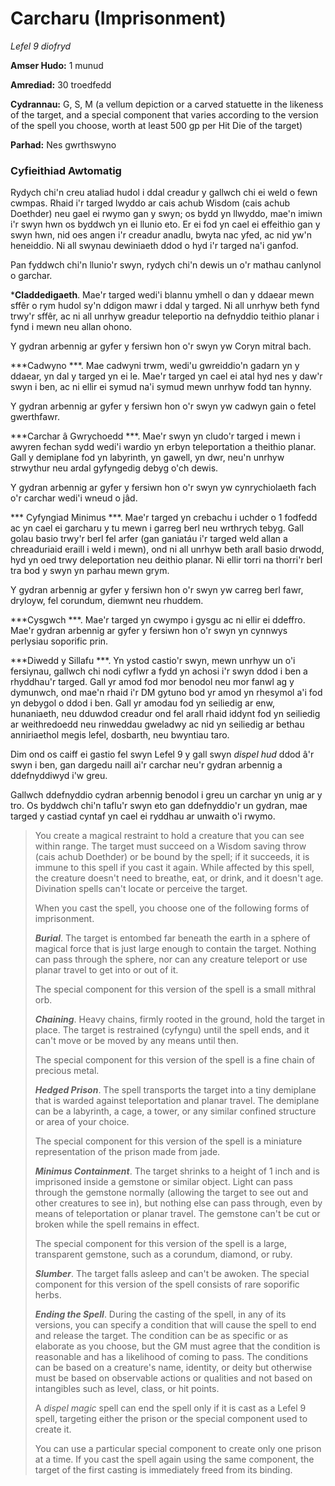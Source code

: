 # Carcharu (Imprisonment)

*Lefel 9 diofryd*

**Amser Hudo:** 1 munud

**Amrediad:** 30 troedfedd

**Cydrannau:** G, S, M (a vellum depiction or a carved statuette in the likeness of the target, and a special component that varies according to the version of the spell you choose, worth at least 500 gp per Hit Die of the target)

**Parhad:** Nes gwrthswyno

### Cyfieithiad Awtomatig

Rydych chi'n creu ataliad hudol i ddal creadur y gallwch chi ei weld o fewn cwmpas. Rhaid i'r targed lwyddo ar cais achub Wisdom (cais achub Doethder) neu gael ei rwymo gan y swyn; os bydd yn llwyddo, mae'n imiwn i'r swyn hwn os byddwch yn ei llunio eto. Er ei fod yn cael ei effeithio gan y swyn hwn, nid oes angen i'r creadur anadlu, bwyta nac yfed, ac nid yw'n heneiddio. Ni all swynau dewiniaeth ddod o hyd i'r targed na'i ganfod.

Pan fyddwch chi'n llunio'r swyn, rydych chi'n dewis un o'r mathau canlynol o garchar.

***Claddedigaeth**. Mae'r targed wedi'i blannu ymhell o dan y ddaear mewn sffêr o rym hudol sy'n ddigon mawr i ddal y targed. Ni all unrhyw beth fynd trwy'r sffêr, ac ni all unrhyw greadur teleportio na defnyddio teithio planar i fynd i mewn neu allan ohono.

Y gydran arbennig ar gyfer y fersiwn hon o'r swyn yw Coryn mitral bach.

***Cadwyno ***. Mae cadwyni trwm, wedi'u gwreiddio'n gadarn yn y ddaear, yn dal y targed yn ei le. Mae'r targed yn cael ei atal hyd nes y daw'r swyn i ben, ac ni ellir ei symud na'i symud mewn unrhyw fodd tan hynny.

Y gydran arbennig ar gyfer y fersiwn hon o'r swyn yw cadwyn gain o fetel gwerthfawr.

***Carchar â Gwrychoedd ***. Mae'r swyn yn cludo'r targed i mewn i awyren fechan sydd wedi'i wardio yn erbyn teleportation a theithio planar. Gall y demiplane fod yn labyrinth, yn gawell, yn dwr, neu'n unrhyw strwythur neu ardal gyfyngedig debyg o'ch dewis.

Y gydran arbennig ar gyfer y fersiwn hon o'r swyn yw cynrychiolaeth fach o'r carchar wedi'i wneud o jâd.

*** Cyfyngiad Minimus ***. Mae'r targed yn crebachu i uchder o 1 fodfedd ac yn cael ei garcharu y tu mewn i garreg berl neu wrthrych tebyg. Gall golau basio trwy'r berl fel arfer (gan ganiatáu i'r targed weld allan a chreaduriaid eraill i weld i mewn), ond ni all unrhyw beth arall basio drwodd, hyd yn oed trwy deleportation neu deithio planar. Ni ellir torri na thorri'r berl tra bod y swyn yn parhau mewn grym.

Y gydran arbennig ar gyfer y fersiwn hon o'r swyn yw carreg berl fawr, dryloyw, fel corundum, diemwnt neu rhuddem.

***Cysgwch ***. Mae'r targed yn cwympo i gysgu ac ni ellir ei ddeffro. Mae'r gydran arbennig ar gyfer y fersiwn hon o'r swyn yn cynnwys perlysiau soporific prin.

***Diwedd y Sillafu ***. Yn ystod castio'r swyn, mewn unrhyw un o'i fersiynau, gallwch chi nodi cyflwr a fydd yn achosi i'r swyn ddod i ben a rhyddhau'r targed. Gall yr amod fod mor benodol neu mor fanwl ag y dymunwch, ond mae'n rhaid i'r DM gytuno bod yr amod yn rhesymol a'i fod yn debygol o ddod i ben. Gall yr amodau fod yn seiliedig ar enw, hunaniaeth, neu dduwdod creadur ond fel arall rhaid iddynt fod yn seiliedig ar weithredoedd neu rinweddau gweladwy ac nid yn seiliedig ar bethau anniriaethol megis lefel, dosbarth, neu bwyntiau taro.

Dim ond os caiff ei gastio fel swyn Lefel 9 y gall swyn *dispel hud* ddod â'r swyn i ben, gan dargedu naill ai'r carchar neu'r gydran arbennig a ddefnyddiwyd i'w greu.

Gallwch ddefnyddio cydran arbennig benodol i greu un carchar yn unig ar y tro. Os byddwch chi'n taflu'r swyn eto gan ddefnyddio'r un gydran, mae targed y castiad cyntaf yn cael ei ryddhau ar unwaith o'i rwymo.

>  You create a magical restraint to hold a creature that you can see within range. The target must succeed on a Wisdom saving throw (cais achub Doethder) or be bound by the spell; if it succeeds, it is immune to this spell if you cast it again. While affected by this spell, the creature doesn't need to breathe, eat, or drink, and it doesn't age. Divination spells can't locate or perceive the target.
>  
>  When you cast the spell, you choose one of the following forms of imprisonment.
>  
>  ***Burial***. The target is entombed far beneath the earth in a sphere of magical force that is just large enough to contain the target. Nothing can pass through the sphere, nor can any creature teleport or use planar travel to get into or out of it.
>  
>  The special component for this version of the spell is a small mithral orb.
>  
>  ***Chaining***. Heavy chains, firmly rooted in the ground, hold the target in place. The target is restrained (cyfyngu) until the spell ends, and it can't move or be moved by any means until then.
>  
>  The special component for this version of the spell is a fine chain of precious metal.
>  
>  ***Hedged Prison***. The spell transports the target into a tiny demiplane that is warded against teleportation and planar travel. The demiplane can be a labyrinth, a cage, a tower, or any similar confined structure or area of your choice.
>  
>  The special component for this version of the spell is a miniature representation of the prison made from jade.
>  
>  ***Minimus Containment***. The target shrinks to a height of 1 inch and is imprisoned inside a gemstone or similar object. Light can pass through the gemstone normally (allowing the target to see out and other creatures to see in), but nothing else can pass through, even by means of teleportation or planar travel. The gemstone can't be cut or broken while the spell remains in effect.
>  
>  The special component for this version of the spell is a large, transparent gemstone, such as a corundum, diamond, or ruby.
>  
>  ***Slumber***. The target falls asleep and can't be awoken. The special component for this version of the spell consists of rare soporific herbs.
>  
>  ***Ending the Spell***. During the casting of the spell, in any of its versions, you can specify a condition that will cause the spell to end and release the target. The condition can be as specific or as elaborate as you choose, but the GM must agree that the condition is reasonable and has a likelihood of coming to pass. The conditions can be based on a creature's name, identity, or deity but otherwise must be based on observable actions or qualities and not based on intangibles such as level, class, or hit points.
>  
>  A *dispel magic* spell can end the spell only if it is cast as a Lefel 9 spell, targeting either the prison or the special component used to create it.
>  
>  You can use a particular special component to create only one prison at a time. If you cast the spell again using the same component, the target of the first casting is immediately freed from its binding.